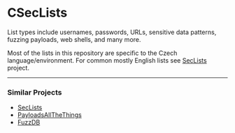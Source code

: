 # CSecLists
List types include usernames, passwords, URLs, sensitive data patterns, fuzzing payloads, web shells, and many more.

Most of the lists in this repository are specific to the Czech language/environment.
For common mostly English lists see [SecLists](https://github.com/danielmiessler/SecLists) project.

- - -

### Similar Projects

* [SecLists](https://github.com/danielmiessler/SecLists)
* [PayloadsAllTheThings](https://github.com/swisskyrepo/PayloadsAllTheThings)
* [FuzzDB](https://github.com/fuzzdb-project/fuzzdb)
